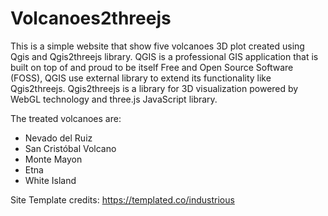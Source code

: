# Volcanoes2threejs
This is a simple website that show five volcanoes 3D plot created using Qgis and Qgis2threejs library.
QGIS is a professional GIS application that is built on top of and proud to be itself Free and Open Source Software (FOSS), QGIS use external library to extend its functionality like Qgis2threejs.
Qgis2threejs is a library for 3D visualization powered by WebGL technology and three.js JavaScript library.

The treated volcanoes are: 
- Nevado del Ruiz 
- San Cristóbal Volcano
- Monte Mayon
- Etna
- White Island

Site Template credits:
https://templated.co/industrious 
